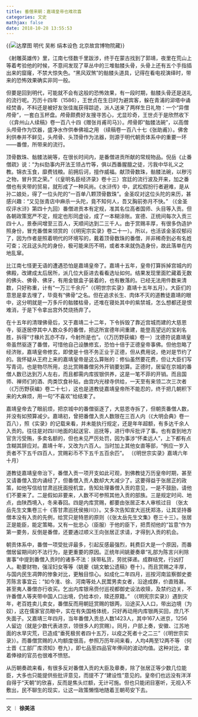 ```yaml
---
title: 番僧来朝：嘉靖皇帝也难欢喜
categories: 文史
mathjax: false
date: 2018-10-28 13:55:53
---
```

{{<img src="https://ian2.oss-cn-hangzhou.aliyuncs.com/2018-10-28-055642.jpg" alt="达摩图 明代 吴彬 绢本设色 北京故宫博物院藏">}}

《射雕英雄传》里，江南七怪数千里跋涉，终于在蒙古找到了郭靖，夜里在荒山上等着考验他的时候，不意间发现了草丛中的三堆骷髅头骨，头骨上还有五个手指插出来的窟窿，不禁大惊失色。“黑风双煞”的骷髅头道具，记得在看电视演绎时，带来的恐怖效果确实非同一般。

但要是回到明代，可能就不会有这般的恐怖效果，有一段时期，骷髅头骨还是送礼的流行呢。万历十四年（1586），王世贞在生日时为避宾客，躲在青浦的泖塔中诵经焚香，不料还是被好友张佳胤获得踪迹，派人送来了两样生日礼物：一个“异僧颅骨”，一套白玉杯盘。颅骨颇费好友搜寻苦心，尤显珍奇，王世贞于是欣然收下（《弇州山人续稿》卷一百八十四《赠张肖甫司马》）。颅骨即“骷髅法碗”，以高僧头颅骨作为饮器，盛净水作供奉佛祖之用 （续稿卷一百八十七《张助甫》）。佛舍利供奉并不鲜见，头颅骨、头顶骨作为法器，则源于明代朝贡体系中的重要一环——番僧，所带来的流行。

顶骨数珠、骷髅法碗等，在很长时间内，是番僧进贡所献的常规物品。倪岳《止番僧疏》说：“为纠劾事内开法王领占竹等，俱以西番腥膻之徒，污我中华礼义之教。锦衣玉食，靡费钱粮。前拥后诃，擅作威福。献顶骨数珠，骷髅法碗，以秽污之物，冒升赏之荣。”（《皇明名臣经济录》卷十三）宫廷的流行波及开来，加之番僧也有夹带的贸易，就形成了一种风尚。《水浒传》中，武松假扮行者避难，是从孙二娘处，得了一位头陀的“一百单八颗顶骨数珠”。金圣叹对这位头陀的来历，甚感兴趣：“又见张青店中麻杀一头陀，竟不知何人，吾又胸前弥月不快。” （《金圣叹评水浒》第四十九回）番僧进贡本有定规，准其名位高者国师、头目等入贡。但各朝政策宽严不定，规定也形同虚设，成了一本糊涂账。宣德、正统间每次入贡三四十人，景泰间增至三百人，天顺间达到二三千人。由于赏赐丰厚，有很多伪造护照身份，冒充番僧来领赏的（《明宪宗实录》卷二十一）。所以，也活该金圣叹郁闷了，因为作者是照着明代的环境写的，戴着顶骨数珠的番僧，并非稀奇到必有名姓可查；况且这头陀的身份，极可能来历不明，或者本来就伪造身份，故此落单在内地乱窜。

比江南七怪更无语的遭遇恐怕是嘉靖皇帝了。嘉靖十五年，皇帝打算拆掉宫城内的佛殿，改建成太后居所，派几位大臣进去看看选址如何。结果发现里面贮藏着无数的佛头、佛骨、佛牙，有用金银盒子装着的，也有散落的。已经无法用件数来清数，只好称重，计有“一万三千余斤”（《明世宗实录》嘉靖十五年五月）。大臣们的意思是拿去埋了，毕竟有“佛骨”之名。但在追求长生、肉体不灭的道教徒嘉靖的眼中，这分明就是一万多斤的骷髅枯骨，还堆在寝处其中的紫禁城，怎么想都还是恨难消，于是下令拿出宫外焚烧扬弃了。

在十五年的清理佛骨后，又于嘉靖二十二年，下令拆毁了靠近宫城而建的大慈恩寺，驱逐居停其中人数众多的番僧，把这所宣德年间重建，能登高望远的宝刹名胜，拆得“寸椽片瓦亦不存，今射所是也”。（《万历野获编》卷一）沈德符说嘉靖皇帝虽然驱逐了番僧，可惜他自己设醮修玄，恐怕十倍于正德皇帝事佛。但他忽略了经济账，嘉靖皇帝修玄，即使是十倍不务正业于正德，但从费用说，绝对是节约了的。我怀疑从王府上来的嘉靖皇帝是这么算账的：修仙虽然要花费，但让大臣们写写青词，也是物尽所用，总比赏赐番僧另外开销要划算。正德时，居留在京城的番僧人数已达到万人左右，而且都需内库拔银供养，这是一笔不菲的开销。而且国师、禅师们的酒、肉类饮食补贴，由宫内光禄寺供给，一天至有来领二次三次者 （《万历野获编》卷二十七），这也是道教徒嘉靖皇帝所不能忍的，终于把几朝积下来的大麻烦，用一句“不喜欢”给结束了。

嘉靖皇帝去了眼前烦，把京城中的番僧驱逐了，大慈恩寺拆了，但朝贡番僧人数，并没有如预算减少。嘉靖初，曾把番僧入贡人数限在三百人内（《大明会典》卷一百八），照《实录》的记载来看，并未能执行规定，还是年年超额，有多达千余人入贡的。往往是对四川地面的起送官、巡抚等，进行申斥批评了事。也有查到地方官贪污受贿，多卖名额的，但也未见严厉处罚，因为事涉“怀柔远人”，上下都有点含糊其辞应对。嘉靖十年，又改为六百人。当时加上其他女直等部，“例应一岁入贡者不下五千四百人，赏赐彩币不下五千五百余匹”。 （《明世宗实录》嘉靖六年十月）

道教徒嘉靖皇帝治下，番僧入贡一项开支如此可观，到佛教徒万历皇帝时期，甚至又请番僧入宫内诵经了，但番僧入贡人数却大大减少了。这要得益于张居正的政策，如他写信给甘肃巡抚面授机宜，告知处理番僧入贡的意见，一是不鼓励，请他们不要来了。二是假如非要来，人数不可参照其他入贡的部族。三是规定时间、地点，由陕西境入，冬来春回。四是内库赏赐，都要由张居正本人审核过目 （张太岳先生文集卷三十《答甘肃巡抚侯掖川》）。又多次告知宣大巡抚郑洛，让其坚持番僧本没有入贡的先例，给赏只是特恩的原则（《张太岳先生文集》卷三十三）。张居正是能臣，能定策略，又有一批忠心（臣服）于他的臣下，把贯彻他的“旨意”作为第一要务，反倒是番僧，还要通过顺义王向张居正求请，才得到入贡的机会。

朝贡体系中，番僧一项受批评最多，引起反感最强烈，耗费巨大是一个原因，而番僧居留期间的不法行为，是更重要的原因。正统年间姚夔奏章“礼部为陈言兴利除害事”中提到番僧入贡时的诸多不法：挟带私货，劳扰驿递。成群结党，行凶打人。勒要财物，强淫妇女等等（姚夔《姚文敏公遗稿》卷十）。而且赏赐之丰厚，与国内民生凋弊的惨象对比，更触目惊心。如成化二年四月，巡按河南监察御史娄芳陈言事宜云：“如今淮、徐、河南等处人民鬻男卖女者，沿途成群，价直贱甚。甚至夷人番僧亦行收买。乞出内库银帛赍付巡视都御史设法收赎，及禁约边关，不许番僧人等夹带中国人口出境，仍给本价，赎还原籍。” （《明宪宗实录》）遇到灾年，老百姓卖儿卖女，番僧反而用朝廷赏赐的银两，沿途买入人口，带出边境（为奴），这在儒家官员眼中，实在有失国格体统，只好再动用内库银两买回，庶几不失面子。又嘉靖三年四月，当年番僧入贡总人数1423人，其中167人进京，1256人留边（就是少数代表进京，领很多人的赏赐）。同月，户部上奏，安徽、江苏地面的水旱灾荒，已造成“垂死极贫者四十五万，以疫之死者十之二三”（《明世宗实录》）。而番僧赏赐的人均额度很高，参照万历年间来看，人均4两至12两不等 （何士晋《工部厂库须知》卷九），即七品至四品官年俸间的波动均值。这种对比，拿着俸禄的官员也很难不愤怒。

从历朝奏疏来看，有很多反对番僧入贡的大臣及章奏，除了张居正等少数几位能臣，大多也只能提供些批评意见，而提不了“建设性”意见的。皇帝们也远没有洋洋自得于“天朝”的欣喜，反而是焦头烂额，无计可施。但也只能闭目塞听，无视入不敷出，民不聊生的现实，让这一政策懒惰地随着王朝苟安下去。

---
文 ︱ **徐美洁**

